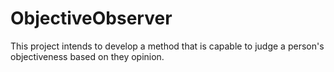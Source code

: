 # ObjectiveObserver
This project intends to develop a method that is capable to judge a person's objectiveness based on they opinion.
